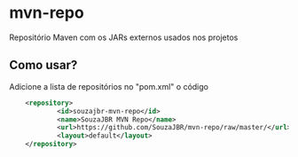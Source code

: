 # mvn-repo

Repositório Maven com os JARs externos usados nos projetos

## Como usar?

Adicione a lista de repositórios no "pom.xml" o código

```xml
    <repository>
			<id>souzajbr-mvn-repo</id>
			<name>SouzaJBR MVN Repo</name>
			<url>https://github.com/SouzaJBR/mvn-repo/raw/master/</url>
			<layout>default</layout>
	</repository>
```
